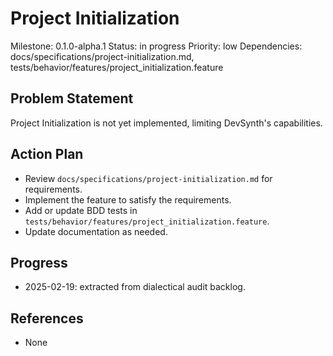 # Project Initialization
Milestone: 0.1.0-alpha.1
Status: in progress
Priority: low
Dependencies: docs/specifications/project-initialization.md, tests/behavior/features/project_initialization.feature

## Problem Statement
Project Initialization is not yet implemented, limiting DevSynth's capabilities.


## Action Plan
- Review `docs/specifications/project-initialization.md` for requirements.
- Implement the feature to satisfy the requirements.
- Add or update BDD tests in `tests/behavior/features/project_initialization.feature`.
- Update documentation as needed.

## Progress
- 2025-02-19: extracted from dialectical audit backlog.

## References
- None
